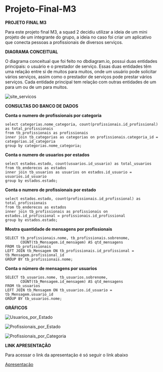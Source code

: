 # Projeto-Final-M3

**PROJETO FINAL M3**

Para este projeto final M3, a squad 2 decidiu utilizar a ideia de um mini projeto de um integrante do grupo, a ideia no caso foi criar um aplicativo que conecta pessoas a profissionais de diversos serviços.

**DIAGRAMA CONCEITUAL**

O diagrama conceitual que foi feito no dbdiagram.io, possui duas entidades principais: o usuário e o prestador de serviço. Essas duas entidades têm uma relação entre si de muitos para muitos, onde um usuário pode solicitar vários serviços, assim como o prestador de serviços pode prestar vários serviços.
Cada entidade principal tem relação com outras entidades de um para um ou de um para muitos.

![site_servicos](https://github.com/deboratobalo/Projeto-Final-M3/assets/116042338/f8527c20-0779-4e42-a4d4-2dfe3018a74e)


**CONSULTAS DO BANCO DE DADOS**

**Conta o numero de profissionais por categoria**
```
select categorias.nome_categoria, count(profissionais.id_profissional) as total_profissionais
from tb_profissionais as profissionais
inner join tb_categorias as categorias on profissionais.categoria_id = categorias.id_categoria
group by categorias.nome_categoria;
```

**Conta o numero de usuarios por estados** 
```
select estados.estado, count(usuarios.id_usuario) as total_usuarios
from tb_enderecos as estados
inner join tb_usuarios as usuarios on estados.id_usuario = usuarios.id_usuario
group by estados.estado;
```

**Conta o numero de profissionais por estado** 
```
select estados.estado, count(profissionais.id_profissional) as total_profissionais
from tb_enderecos as estados
inner join tb_profissionais as profissionais on estados.id_profissional = profissionais.id_profissional
group by estados.estado;
```


**Mostra quantidade de mensagens por profissionais**
```
SELECT tb_profissionais.nome, tb_profissionais.sobrenome,
       COUNT(tb_Mensagem.id_mensagem) AS qtd_mensagens
FROM tb_profissionais
LEFT JOIN tb_Mensagem ON tb_profissionais.id_profissional = tb_Mensagem.profissional_id
GROUP BY tb_profissionais.nome;
```

**Conta o número de mensagens por usuarios**
```
SELECT tb_usuarios.nome, tb_usuarios.sobrenome,
       COUNT(tb_Mensagem.id_mensagem) AS qtd_mensagens
FROM tb_usuarios
LEFT JOIN tb_Mensagem ON tb_usuarios.id_usuario = tb_Mensagem.usuario_id
GROUP BY tb_usuarios.nome;
```



**GRÁFICOS**

![Usuarios_por_Estado](https://github.com/deboratobalo/Projeto-Final-M3/assets/116042338/e1c3e925-d230-429c-b3f8-3b0a1f2ed8db)

![Profissionais_por_Estado](https://github.com/deboratobalo/Projeto-Final-M3/assets/116042338/7828c174-1867-442e-a651-03c062b27563)

![Profissionais_por_Categoria](https://github.com/deboratobalo/Projeto-Final-M3/assets/116042338/1896621c-0a98-44b1-a8eb-08cdf8ae290c)


**LINK APRESENTAÇÃO**

Para acessar o link da apresentação é só seguir o link abaixo

 [Apresentação](https://www.canva.com/design/DAF0kI1xCEI/FVb0SClSORHMmLhaLncleg/edit?utm_content=DAF0kI1xCEI&utm_campaign=designshare&utm_medium=link2&utm_source=sharebutton)
